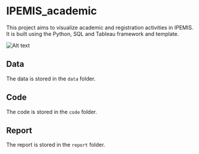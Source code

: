 # IPEMIS_academic

This project aims to visualize academic and registration activities in IPEMIS. It is built using the Python, SQL and Tableau framework and template.

![Alt text](images/preview.png)


## Data

The data is stored in the `data` folder.

## Code

The code is stored in the `code` folder.

## Report

The report is stored in the `report` folder.
